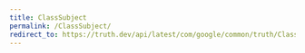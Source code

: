 ```yaml
---
title: ClassSubject
permalink: /ClassSubject/
redirect_to: https://truth.dev/api/latest/com/google/common/truth/ClassSubject.html
---
```

